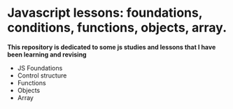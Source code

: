 # Javascript lessons: foundations, conditions, functions, objects, array.

**This repository is dedicated to some js studies and lessons that I have been learning and revising**

* JS Foundations
* Control structure
* Functions
* Objects
* Array
